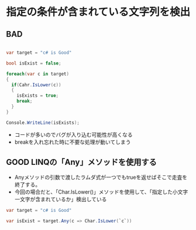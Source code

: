 # 指定の条件が含まれている文字列を検出

## BAD 

```c#

var target = "c# is Good"

bool isExist = false;

foreach(var c in target)
{
  if(Cahr.IsLower(c))
  {
    isExists = true;
    break;
  }
}

Console.WriteLine(isExists);
```

- コードが多いのでバグが入り込む可能性が高くなる
- breakを入れ忘れた時に不要な処理が動いてしまう

## GOOD LINQの「Any」メソッドを使用する

- Anyメソッドの引数で渡したラムダ式が一つでもtrueを返せばそこで走査を終了する。
- 今回の場合だと、「Char.IsLower()」メソッドを使用して、「指定した小文字一文字が含まれているか」検出している

```c#
var target = "c# is Good"

var isExist = target.Any(c => Char.IsLower(`c`))
```
